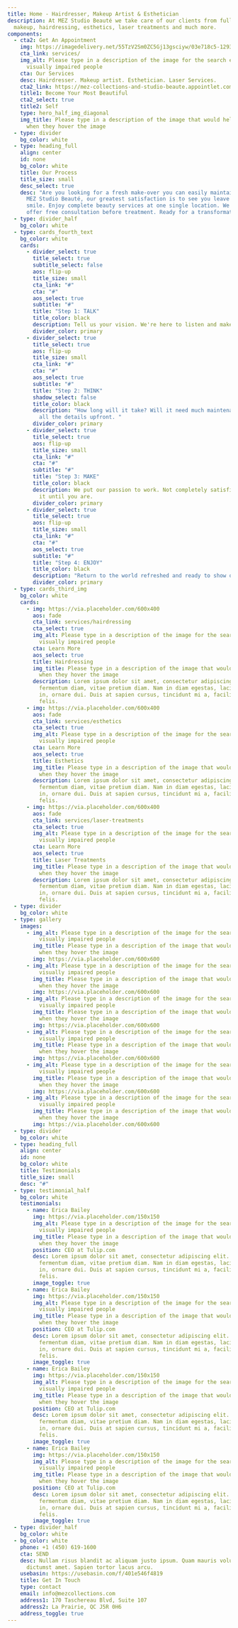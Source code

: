 ```yaml
---
title: Home - Hairdresser, Makeup Artist & Esthetician
description: At MEZ Studio Beauté we take care of our clients from full glam
  makeup, hairdressing, esthetics, laser treatments and much more.
components:
  - cta2: Get An Appointment
    img: https://imagedelivery.net/55TzV2Sm0ZC5Gj13gsciyw/03e718c5-1293-4d13-28f1-290f82f52c00/public
    cta_link: services/
    img_alt: Please type in a description of the image for the search engine or
      visually impaired people
    cta: Our Services
    desc: Hairdresser. Makeup artist. Esthetician. Laser Services.
    cta2_link: https://mez-collections-and-studio-beaute.appointlet.com/
    title1: Become Your Most Beautiful
    cta2_select: true
    title2: Self
    type: hero_half_img_diagonal
    img_title: Please type in a description of the image that would help the user
      when they hover the image
  - type: divider
    bg_color: white
  - type: heading_full
    align: center
    id: none
    bg_color: white
    title: Our Process
    title_size: small
    desc_select: true
    desc: "Are you looking for a fresh make-over you can easily maintain at home? At
      MEZ Studio Beauté, our greatest satisfaction is to see you leave with a
      smile. Enjoy complete beauty services at one single location. We always
      offer free consultation before treatment. Ready for a transformation? "
  - type: divider_half
    bg_color: white
  - type: cards_fourth_text
    bg_color: white
    cards:
      - divider_select: true
        title_select: true
        subtitle_select: false
        aos: flip-up
        title_size: small
        cta_link: "#"
        cta: "#"
        aos_select: true
        subtitle: "#"
        title: "Step 1: TALK"
        title_color: black
        description: Tell us your vision. We're here to listen and make it happen.
        divider_color: primary
      - divider_select: true
        title_select: true
        aos: flip-up
        title_size: small
        cta_link: "#"
        cta: "#"
        aos_select: true
        subtitle: "#"
        title: "Step 2: THINK"
        shadow_select: false
        title_color: black
        description: "How long will it take? Will it need much maintenance? We give you
          all the details upfront. "
        divider_color: primary
      - divider_select: true
        title_select: true
        aos: flip-up
        title_size: small
        cta_link: "#"
        cta: "#"
        subtitle: "#"
        title: "Step 3: MAKE"
        title_color: black
        description: We put our passion to work. Not completely satisfied? We'll modify
          it until you are.
        divider_color: primary
      - divider_select: true
        title_select: true
        aos: flip-up
        title_size: small
        cta_link: "#"
        cta: "#"
        aos_select: true
        subtitle: "#"
        title: "Step 4: ENJOY"
        title_color: black
        description: "Return to the world refreshed and ready to show off your new look. "
        divider_color: primary
  - type: cards_third_img
    bg_color: white
    cards:
      - img: https://via.placeholder.com/600x400
        aos: fade
        cta_link: services/hairdressing
        cta_select: true
        img_alt: Please type in a description of the image for the search engine or
          visually impaired people
        cta: Learn More
        aos_select: true
        title: Hairdressing
        img_title: Please type in a description of the image that would help the user
          when they hover the image
        description: Lorem ipsum dolor sit amet, consectetur adipiscing elit. Vivamus a
          fermentum diam, vitae pretium diam. Nam in diam egestas, lacinia urna
          in, ornare dui. Duis at sapien cursus, tincidunt mi a, facilisis
          felis.
      - img: https://via.placeholder.com/600x400
        aos: fade
        cta_link: services/esthetics
        cta_select: true
        img_alt: Please type in a description of the image for the search engine or
          visually impaired people
        cta: Learn More
        aos_select: true
        title: Esthetics
        img_title: Please type in a description of the image that would help the user
          when they hover the image
        description: Lorem ipsum dolor sit amet, consectetur adipiscing elit. Vivamus a
          fermentum diam, vitae pretium diam. Nam in diam egestas, lacinia urna
          in, ornare dui. Duis at sapien cursus, tincidunt mi a, facilisis
          felis.
      - img: https://via.placeholder.com/600x400
        aos: fade
        cta_link: services/laser-treatments
        cta_select: true
        img_alt: Please type in a description of the image for the search engine or
          visually impaired people
        cta: Learn More
        aos_select: true
        title: Laser Treatments
        img_title: Please type in a description of the image that would help the user
          when they hover the image
        description: Lorem ipsum dolor sit amet, consectetur adipiscing elit. Vivamus a
          fermentum diam, vitae pretium diam. Nam in diam egestas, lacinia urna
          in, ornare dui. Duis at sapien cursus, tincidunt mi a, facilisis
          felis.
  - type: divider
    bg_color: white
  - type: gallery
    images:
      - img_alt: Please type in a description of the image for the search engine or
          visually impaired people
        img_title: Please type in a description of the image that would help the user
          when they hover the image
        img: https://via.placeholder.com/600x600
      - img_alt: Please type in a description of the image for the search engine or
          visually impaired people
        img_title: Please type in a description of the image that would help the user
          when they hover the image
        img: https://via.placeholder.com/600x600
      - img_alt: Please type in a description of the image for the search engine or
          visually impaired people
        img_title: Please type in a description of the image that would help the user
          when they hover the image
        img: https://via.placeholder.com/600x600
      - img_alt: Please type in a description of the image for the search engine or
          visually impaired people
        img_title: Please type in a description of the image that would help the user
          when they hover the image
        img: https://via.placeholder.com/600x600
      - img_alt: Please type in a description of the image for the search engine or
          visually impaired people
        img_title: Please type in a description of the image that would help the user
          when they hover the image
        img: https://via.placeholder.com/600x600
      - img_alt: Please type in a description of the image for the search engine or
          visually impaired people
        img_title: Please type in a description of the image that would help the user
          when they hover the image
        img: https://via.placeholder.com/600x600
  - type: divider
    bg_color: white
  - type: heading_full
    align: center
    id: none
    bg_color: white
    title: Testimonials
    title_size: small
    desc: "#"
  - type: testimonial_half
    bg_color: white
    testimonials:
      - name: Erica Bailey
        img: https://via.placeholder.com/150x150
        img_alt: Please type in a description of the image for the search engine or
          visually impaired people
        img_title: Please type in a description of the image that would help the user
          when they hover the image
        position: CEO at Tulip.com
        desc: Lorem ipsum dolor sit amet, consectetur adipiscing elit. Vivamus a
          fermentum diam, vitae pretium diam. Nam in diam egestas, lacinia urna
          in, ornare dui. Duis at sapien cursus, tincidunt mi a, facilisis
          felis.
        image_toggle: true
      - name: Erica Bailey
        img: https://via.placeholder.com/150x150
        img_alt: Please type in a description of the image for the search engine or
          visually impaired people
        img_title: Please type in a description of the image that would help the user
          when they hover the image
        position: CEO at Tulip.com
        desc: Lorem ipsum dolor sit amet, consectetur adipiscing elit. Vivamus a
          fermentum diam, vitae pretium diam. Nam in diam egestas, lacinia urna
          in, ornare dui. Duis at sapien cursus, tincidunt mi a, facilisis
          felis.
        image_toggle: true
      - name: Erica Bailey
        img: https://via.placeholder.com/150x150
        img_alt: Please type in a description of the image for the search engine or
          visually impaired people
        img_title: Please type in a description of the image that would help the user
          when they hover the image
        position: CEO at Tulip.com
        desc: Lorem ipsum dolor sit amet, consectetur adipiscing elit. Vivamus a
          fermentum diam, vitae pretium diam. Nam in diam egestas, lacinia urna
          in, ornare dui. Duis at sapien cursus, tincidunt mi a, facilisis
          felis.
        image_toggle: true
      - name: Erica Bailey
        img: https://via.placeholder.com/150x150
        img_alt: Please type in a description of the image for the search engine or
          visually impaired people
        img_title: Please type in a description of the image that would help the user
          when they hover the image
        position: CEO at Tulip.com
        desc: Lorem ipsum dolor sit amet, consectetur adipiscing elit. Vivamus a
          fermentum diam, vitae pretium diam. Nam in diam egestas, lacinia urna
          in, ornare dui. Duis at sapien cursus, tincidunt mi a, facilisis
          felis.
        image_toggle: true
  - type: divider_half
    bg_color: white
  - bg_color: white
    phone: +1 (450) 619-1600
    cta: SEND
    desc: Nullam risus blandit ac aliquam justo ipsum. Quam mauris volutpat massa
      dictumst amet. Sapien tortor lacus arcu.
    usebasin: https://usebasin.com/f/401e546f4819
    title: Get In Touch
    type: contact
    email: info@mezcollections.com
    address1: 170 Taschereau Blvd, Suite 107
    address2: La Prairie, QC J5R 0H6
    address_toggle: true
---
```

